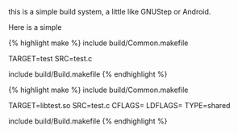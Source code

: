 this is a simple build system, a little like GNUStep or Android.

Here is a simple

{% highlight make %}
include build/Common.makefile

TARGET=test
SRC=test.c

include build/Build.makefile
{% endhighlight %}

{% highlight make %}
include build/Common.makefile

TARGET=libtest.so
SRC=test.c
CFLAGS=
LDFLAGS=
TYPE=shared

include build/Build.makefile
{% endhighlight %}